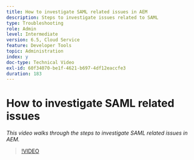 ```yaml
---
title: How to investigate SAML related issues in AEM
description: Steps to investigate issues related to SAML
type: Troubleshooting
role: Admin
level: Intermediate
version: 6.5, Cloud Service
feature: Developer Tools
topic: Administration
index: y
doc-type: Technical Video
exl-id: 60f34070-be1f-4621-b697-4df12eaccfe3
duration: 183
---
```

# How to investigate SAML related issues

*This video walks through the steps to investigate SAML related issues in AEM.*

>[!VIDEO](https://video.tv.adobe.com/v/335466?quality=12&learn=on)
